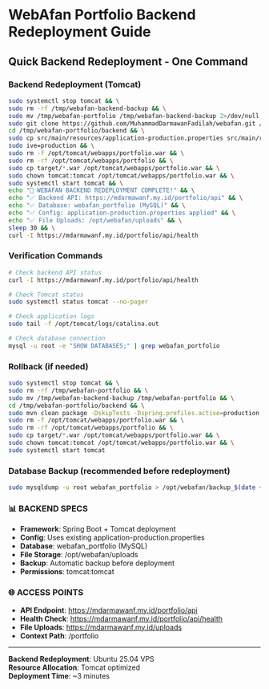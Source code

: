 # WebAfan Portfolio Backend Redeployment Guide

## Quick Backend Redeployment - One Command

### **Backend Redeployment (Tomcat)**
```bash
sudo systemctl stop tomcat && \
sudo rm -rf /tmp/webafan-backend-backup && \
sudo mv /tmp/webafan-portfolio /tmp/webafan-backend-backup 2>/dev/null || true && \
sudo git clone https://github.com/MuhammadDarmawanFadilah/webafan.git /tmp/webafan-portfolio && \
cd /tmp/webafan-portfolio/backend && \
sudo cp src/main/resources/application-production.properties src/main/resources/application.properties && \
sudo ive=production && \
sudo rm -f /opt/tomcat/webapps/portfolio.war && \
sudo rm -rf /opt/tomcat/webapps/portfolio && \
sudo cp target/*.war /opt/tomcat/webapps/portfolio.war && \
sudo chown tomcat:tomcat /opt/tomcat/webapps/portfolio.war && \
sudo systemctl start tomcat && \
echo "🎉 WEBAFAN BACKEND REDEPLOYMENT COMPLETE!" && \
echo "✅ Backend API: https://mdarmawanf.my.id/portfolio/api" && \
echo "✅ Database: webafan_portfolio (MySQL)" && \
echo "✅ Config: application-production.properties applied" && \
echo "✅ File Uploads: /opt/webafan/uploads" && \
sleep 30 && \
curl -I https://mdarmawanf.my.id/portfolio/api/health
```

### **Verification Commands**
```bash
# Check backend API status
curl -I https://mdarmawanf.my.id/portfolio/api/health

# Check Tomcat status
sudo systemctl status tomcat --no-pager

# Check application logs
sudo tail -f /opt/tomcat/logs/catalina.out

# Check database connection
mysql -u root -e "SHOW DATABASES;" | grep webafan_portfolio
```

### **Rollback (if needed)**
```bash
sudo systemctl stop tomcat && \
sudo rm -rf /tmp/webafan-portfolio && \
sudo mv /tmp/webafan-backend-backup /tmp/webafan-portfolio && \
cd /tmp/webafan-portfolio/backend && \
sudo mvn clean package -DskipTests -Dspring.profiles.active=production && \
sudo rm -f /opt/tomcat/webapps/portfolio.war && \
sudo rm -rf /opt/tomcat/webapps/portfolio && \
sudo cp target/*.war /opt/tomcat/webapps/portfolio.war && \
sudo chown tomcat:tomcat /opt/tomcat/webapps/portfolio.war && \
sudo systemctl start tomcat
```

### **Database Backup (recommended before redeployment)**
```bash
sudo mysqldump -u root webafan_portfolio > /opt/webafan/backup_$(date +%Y%m%d_%H%M%S).sql
```

### 📊 BACKEND SPECS
- **Framework**: Spring Boot + Tomcat deployment
- **Config**: Uses existing application-production.properties
- **Database**: webafan_portfolio (MySQL)
- **File Storage**: /opt/webafan/uploads
- **Backup**: Automatic backup before deployment
- **Permissions**: tomcat:tomcat

### 🌐 ACCESS POINTS
- **API Endpoint**: https://mdarmawanf.my.id/portfolio/api
- **Health Check**: https://mdarmawanf.my.id/portfolio/api/health
- **File Uploads**: https://mdarmawanf.my.id/uploads
- **Context Path**: /portfolio

---
**Backend Redeployment**: Ubuntu 25.04 VPS  
**Resource Allocation**: Tomcat optimized  
**Deployment Time**: ~3 minutes